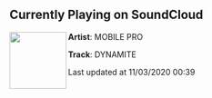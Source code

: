 ## Currently Playing on SoundCloud

[<img align="left" width="100" src="https://i1.sndcdn.com/artworks-f16inzSh8sSGSlk0-T9BJ5g-t50x50.jpg">](https://soundcloud.com/mobilepro/dynamite)

**Artist**: MOBILE PRO 

**Track**: DYNAMITE

Last updated at 11/03/2020 00:39
